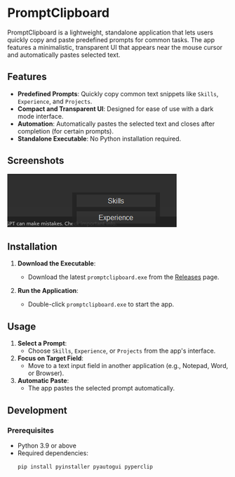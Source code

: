 # PromptClipboard

PromptClipboard is a lightweight, standalone application that lets users quickly copy and paste predefined prompts for common tasks. The app features a minimalistic, transparent UI that appears near the mouse cursor and automatically pastes selected text.

## Features

- **Predefined Prompts**: Quickly copy common text snippets like `Skills`, `Experience`, and `Projects`.
- **Compact and Transparent UI**: Designed for ease of use with a dark mode interface.
- **Automation**: Automatically pastes the selected text and closes after completion (for certain prompts).
- **Standalone Executable**: No Python installation required.

## Screenshots

![UI Screenshot](image.png)

## Installation

1. **Download the Executable**:
   - Download the latest `promptclipboard.exe` from the [Releases](https://github.com/aniketatgithub/PromptClipboard/releases) page.

2. **Run the Application**:
   - Double-click `promptclipboard.exe` to start the app.

## Usage

1. **Select a Prompt**:
   - Choose `Skills`, `Experience`, or `Projects` from the app's interface.
2. **Focus on Target Field**:
   - Move to a text input field in another application (e.g., Notepad, Word, or Browser).
3. **Automatic Paste**:
   - The app pastes the selected prompt automatically.

## Development

### Prerequisites

- Python 3.9 or above
- Required dependencies:
  ```bash
  pip install pyinstaller pyautogui pyperclip
